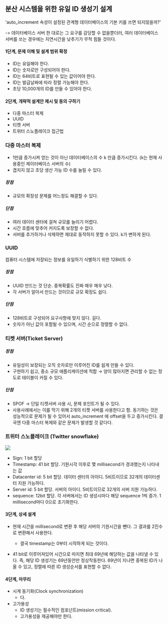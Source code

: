 ## 분산 시스템을 위한 유일 ID 생성기 설계

'auto_increment 속성이 설정된 관계형 데이터베이스의 기본 키를 쓰면 되지않을까?' 

-> 데이터베이스 서버 한 대로는 그 요구를 감당할 수 없을뿐더러, 여러 데이터베이스 서버를 쓰는 경우에는 지연시간을 낮추기가 무척 힘들 것이다.

#### 1단계, 문제 이해 및 설계 범위 확정

- ID는 유일해야 한다.
- ID는 숫자로만 구성되어야 한다.
- ID는 64비트로 표현될 수 있는 값이어야 한다.
- ID는 발급날짜에 따라 정렬 가능해야 한다.
- 초당 10,000개의 ID를 만들 수 있어야 한다.

#### 2단계, 개략적 설계안 제시 및 동의 구하기

- 다중 마스터 복제
- UUID
- 티켓 서버
- 트위터 스노플레이크 접근법

### 다중 마스터 복제
- 1만큼 증가시켜 얻는 것이 아닌 데이터베이스의 수 k 만큼 증가시킨다. (k는 현재 사용중인 제이터베이스 서버의 수)
- 겹치지 않고 초당 생산 가능 ID 수를 늘릴 수 있다.
##### 장점
- 규모의 확장성 문제를 어느정도 해결할 수 있다.
##### 단점
- 여러 데이터 센터에 걸쳐 규모를 늘리기 어렵다.
- 시간 흐름에 맞추어 커지도록 보장할 수 없다.
- 서버를 추가하거나 삭제하면 제대로 동작하지 못할 수 있다. k가 변하게 된다.

### UUID
컴퓨터 시스템에 저장되는 정보를 유일하기 식별하기 위한 128비트 수

##### 장점
- UUID 만드는 것 단순. 중복확률도 진짜 매우 매우 낮다.
- 각 서버가 알아서 만드는 것이므로 규모 확장도 쉽다.
##### 단점
- 128비트로 구성되어 요구사항에 맞지 않다. 길다.
- 숫자가 아닌 값이 포함될 수 있으며, 시간 순으로 정렬할 수 없다.

### 티켓 서버(Ticket Server)

##### 장점
- 유일성이 보장되는 오직 숫자로만 이루어진 ID를 쉽게 만들 수 있다.
- 구현하기 쉽고, 중소 규모 애플리케이션에 적합 → 양이 많아지면 관리할 수 없는 정도로 테이블이 커질 수 있다.
##### 단점
- SPOF → 단일 티켓서버 사용 시, 문제 포인트가 될 수 있다.
- 사용사례에서는 이를 막기 위해 2개의 티켓 서버를 사용한다고 함. 동기하는 것은 성능적으로 문제가 될 수 있어서 auto_increment 에 offset을 두고 증가시킨다. 결국엔 다중 마스터 복제와 같은 문제가 발생할 것 같다다.

### 트위터 스노플레이크 (Twitter snowflake)

<img src="images/minjoo/twitter.png">

- Sign: 1 bit 할당
- Timestamp: 41 bit 할당. 기원시각 이후로 몇 millisecond가 경과했는지 나타내는 값
- Datacenter id: 5 bit 할당. 데이터 센터의 아이디. 5비트이므로 32개의 데이터센터 지원 가능하다.
- Server id: 5 bit 할당. 서버의 아이디. 5비트이므로 32개의 서버 지원 가능하다.
- sequence: 12bit 할당. 각 서버에서는 ID 생성시마다 해당 sequence 1씩 증가. 1 millisecond마다 0으로 초기화한다.

#### 3단계, 상세 설계



- 현재 시간을 millisecond로 변환 후 해당 서버의 기원시간을 뺀다. 그 결과를 2진수로 변환해서 사용한다.

  - 결국 timestamp는 0부터 시작하게 되는 것이다.

- 41 bit로 이루어져있어 시간으로 따지면 최대 69년에 해당하는 값을 나타낼 수 있다. 즉, 해당 ID 생성기는 69년동안만 정상작동한다. 69년이 지나면 중복된 ID가 나올 수 있고, 정렬에 따른 ID 생성순서를 표현할 수 없다.

#### 4단계, 마무리

- 시계 동기화(Clock synchronization)
  - 다.
- 고가용성
  - ID 생성기는 필수적인 컴포넌트(mission critical).
  - 고가용성을 제공해야만 한다.
